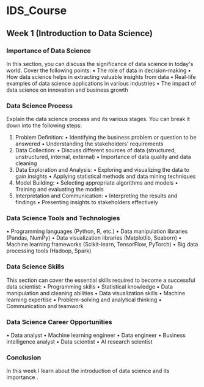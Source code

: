 # IDS_Course
## Week 1 (Introduction to Data Science)

### Importance of Data Science
In this section, you can discuss the significance of data science in today's world. Cover the following points:
•	The role of data in decision-making
•	How data science helps in extracting valuable insights from data
•	Real-life examples of data science applications in various industries
•	The impact of data science on innovation and business growth
### Data Science Process
Explain the data science process and its various stages. You can break it down into the following steps:
1.	Problem Definition:
•	Identifying the business problem or question to be answered
•	Understanding the stakeholders' requirements
2.	Data Collection:
•	Discuss different sources of data (structured, unstructured, internal, external)
•	Importance of data quality and data cleaning
3.	Data Exploration and Analysis:
•	Exploring and visualizing the data to gain insights
•	Applying statistical methods and data mining techniques
4.	Model Building:
•	Selecting appropriate algorithms and models
•	Training and evaluating the models
5.	Interpretation and Communication:
•	Interpreting the results and findings
•	Presenting insights to stakeholders effectively
### Data Science Tools and Technologies

•	Programming languages (Python, R, etc.)
•	Data manipulation libraries (Pandas, NumPy)
•	Data visualization libraries (Matplotlib, Seaborn)
•	Machine learning frameworks (Scikit-learn, TensorFlow, PyTorch)
•	Big data processing tools (Hadoop, Spark)

### Data Science Skills
This section can cover the essential skills required to become a successful data scientist:
•	Programming skills
•	Statistical knowledge
•	Data manipulation and cleaning abilities
•	Data visualization skills
•	Machine learning expertise
•	Problem-solving and analytical thinking
•	Communication and teamwork

### Data Science Career Opportunities

•	Data analyst
•	Machine learning engineer
•	Data engineer
•	Business intelligence analyst
•	Data scientist
•	AI research scientist

### Conclusion
In this week I learn about the introduction of data science and its importance .
